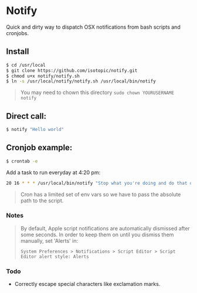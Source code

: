 # Notify
Quick and dirty way to dispatch OSX notifications from bash scripts and cronjobs.

## Install
```sh
$ cd /usr/local
$ git clone https://github.com/isotopic/notify.git
$ chmod u+x notify/notify.sh
$ ln -s /usr/local/notify/notify.sh /usr/local/bin/notify
```
> You may need to chown this directory `sudo chown YOURUSERNAME notify`

## Direct call:
```sh
$ notify "Hello world"
```

## Cronjob example:
```sh
$ crontab -e
```

Add a task to run everyday at 4:20 pm:
```sh
20 16 * * * /usr/local/bin/notify "Stop what you're doing and do that other thing instead"
```
> Cron has a limited set of env vars so we have to pass the absolute path to the script.

### Notes
> By default, Apple script notifications are automatically dismissed after some seconds.
> In order to keep them on until you dismiss them manually, set 'Alerts' in:
>
> `System Preferences > Notifications > Script Editor > Script Editor alert style: Alerts`

### Todo
- Correctly escape special characters like exclamation marks.


